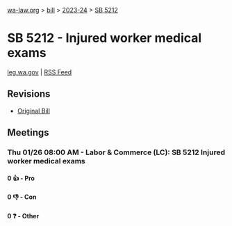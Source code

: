 [wa-law.org](/) > [bill](/bill/) > [2023-24](/bill/2023-24/) > [SB 5212](/bill/2023-24/sb/5212/)

# SB 5212 - Injured worker medical exams
[leg.wa.gov](https://app.leg.wa.gov/billsummary?BillNumber=5212&Year=2023&Initiative=false) | [RSS Feed](./rss.xml)

## Revisions
* [Original Bill](1/)

## Meetings
### Thu 01/26 08:00 AM - Labor & Commerce (LC): SB 5212 Injured worker medical exams
#### 0 👍 - Pro

#### 0 👎 - Con

#### 0 ❓ - Other
